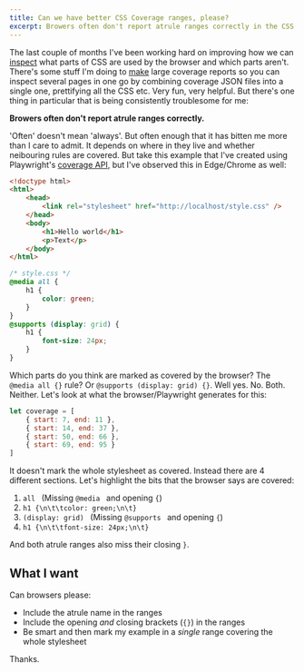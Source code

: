 ```yaml
---
title: Can we have better CSS Coverage ranges, please?
excerpt: Browers often don't report atrule ranges correctly in the CSS Coverage ranges.
---
```


The last couple of months I've been working hard on improving how we can [inspect](/css-coverage/) what parts of CSS are used by the browser and which parts aren't. There's some stuff I'm doing to [make](https://github.com/projectwallace/css-code-coverage) large coverage reports so you can inspect several pages in one go by combining coverage JSON files into a single one, prettifying all the CSS etc. Very fun, very helpful. But there's one thing in particular that is being consistently troublesome for me:

**Browers often don't report atrule ranges correctly.**

'Often' doesn't mean 'always'. But often enough that it has bitten me more than I care to admit. It depends on where in they live and whether neibouring rules are covered. But take this example that I've created using Playwright's [coverage API](https://playwright.dev/docs/api/class-coverage#coverage-start-css-coverage), but I've observed this in Edge/Chrome as well:

```html
<!doctype html>
<html>
	<head>
		<link rel="stylesheet" href="http://localhost/style.css" />
	</head>
	<body>
		<h1>Hello world</h1>
		<p>Text</p>
	</body>
</html>
```

```css
/* style.css */
@media all {
	h1 {
		color: green;
	}
}
@supports (display: grid) {
	h1 {
		font-size: 24px;
	}
}
```

Which parts do you think are marked as covered by the browser? The `@media all {}` rule? Or `@supports (display: grid) {}`. Well yes. No. Both. Neither. Let's look at what the browser/Playwright generates for this:

```js
let coverage = [
	{ start: 7, end: 11 },
	{ start: 14, end: 37 },
	{ start: 50, end: 66 },
	{ start: 69, end: 95 }
]
```

It doesn't mark the whole stylesheet as covered. Instead there are 4 different sections. Let's highlight the bits that the browser says are covered:

1. `all ` (Missing `@media ` and opening `{`)
2. `h1 {\n\t\tcolor: green;\n\t}`
3. `(display: grid) ` (Missing `@supports ` and opening `{`)
4. `h1 {\n\t\tfont-size: 24px;\n\t}`

And both atrule ranges also miss their closing `}`.

## What I want

Can browsers please:

- Include the atrule name in the ranges
- Include the opening _and_ closing brackets (`{}`) in the ranges
- Be smart and then mark my example in a _single_ range covering the whole stylesheet

Thanks.
